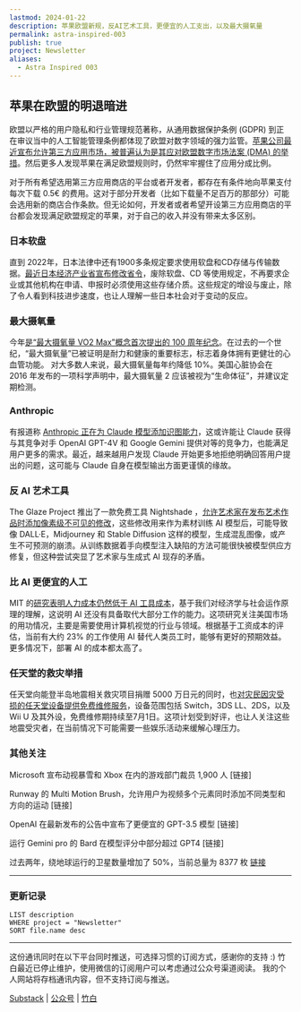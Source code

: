 ```yaml
---
lastmod: 2024-01-22
description: 苹果欧盟新规，反AI艺术工具，更便宜的人工支出，以及最大摄氧量
permalink: astra-inspired-003
publish: true
project: Newsletter
aliases:
  - Astra Inspired 003
---
```

## 苹果在欧盟的明退暗进

欧盟以严格的用户隐私和行业管理规范著称，从通用数据保护条例 (GDPR) 到正在审议当中的人工智能管理条例都体现了欧盟对数字领域的强力监管。[苹果公司最近宣布允许第三方应用市场，被普遍认为是其应对欧盟数字市场法案 (DMA) 的举措](https://appleinsider.com/articles/24/01/25/apple-will-charge-eu-developers-to-sideload-but-its-not-quite-as-bad-as-rumored)。然后更多人发现苹果在满足欧盟规则时，仍然牢牢握住了应用分成比例。

对于所有希望选用第三方应用商店的平台或者开发者，都存在有条件地向苹果支付每次下载 0.5€ 的费用。这对于部分开发者（比如下载量不足百万的那部分）可能会选用新的商店合作条款。但无论如何，开发者或者希望开设第三方应用商店的平台都会发现满足欧盟规定的苹果，对于自己的收入并没有带来太多区别。

### 日本软盘

直到 2022年，日本法律中还有1900多条规定要求使用软盘和CD存储与传输数据。[最近日本经济产业省宣布修改省令](https://www.reddit.com/r/neverchangejapan/comments/19ff9br/japanese_government_finally_mandates_end_of/)，废除软盘、CD 等使用规定，不再要求企业或其他机构在申请、申报时必须使用这些存储介质。这些规定的增设与废止，除了令人看到科技进步速度，也让人理解一些日本社会对于变动的反应。

### 最大摄氧量

今年[是“最大摄氧量 VO2 Max”概念首次提出的 100 周年纪念](https://www.outsideonline.com/health/training-performance/vo2-max-just-turned-100-heres-what-it-means/?fbclid=IwAR0b3fdKlRK7xtg3Y5I3wTAAiUmtO35Cp8oTP_Xfl4na3s3IAoJGrAZQIDU)。在过去的一个世纪，“最大摄氧量”已被证明是耐力和健康的重要标志，标志着身体拥有更健壮的心血管功能。 对大多数人来说，最大摄氧量每年约降低 10%。美国心脏协会在 2016 年发布的一项科学声明中，最大摄氧量 2 应该被视为“生命体征”，并建议定期检测。

### Anthropic

有报道称 [Anthropic 正在为 Claude 模型添加识图能力](https://finance.yahoo.com/news/anthropic-building-feature-chatbot-claude-123009737.html?guccounter=1)，这或许能让 Claude 获得与其竞争对手 OpenAI GPT-4V 和 Google Gemini 提供对等的竞争力，也能满足用户更多的需求。最近，越来越用户发现 Claude 开始更多地拒绝明确回答用户提出的问题，这可能与 Claude 自身在模型输出方面更谨慎的缘故。

### 反 AI 艺术工具

The Glaze Project 推出了一款免费工具 Nightshade ，[允许艺术家在发布艺术作品时添加像素级不可见的修改](https://www.technologyreview.com/2023/10/23/1082189/data-poisoning-artists-fight-generative-ai/)，这些修改用来作为素材训练 AI 模型后，可能导致像 DALL·E，Midjourney 和 Stable Diffusion 这样的模型，生成混乱图像，或产生不可预测的崩溃。从训练数据着手向模型注入缺陷的方法可能很快被模型供应方修复，但这种尝试突显了艺术家与生成式 AI 现存的矛盾。

### 比 AI 更便宜的人工

MIT 的[研究表明人力成本仍然低于 AI 工具成本](https://aibeat.co/study-finds-humans-cheaper-than-ai/)，基于我们对经济学与社会运作原理的理解，这说明 AI 还没有具备取代大部分工作的能力。这项研究关注美国市场的用功情况，主要是需要使用计算机视觉的行业与领域。根据基于工资成本的评估，当前有大约 23% 的工作使用 AI 替代人类员工时，能够有更好的预期效益。更多情况下，部署 AI 的成本都太高了。

### 任天堂的救灾举措

任天堂向能登半岛地震相关救灾项目捐赠 5000 万日元的同时，也[对灾民因灾受损的任天堂设备提供免费维修服务](https://soranews24.com/2024/01/17/nintendos-god-tier-customer-service-continues-as-they-offer-free-repairs-for-noto-earthquake-victims/)，设备范围包括 Switch，3DS LL、2DS，以及 Wii U 及其外设，免费维修期持续至7月1日。这项计划受到好评，也让人关注这些地震受灾者，在当前情况下可能需要一些娱乐活动来缓解心理压力。


### 其他关注

Microsoft 宣布动视暴雪和 Xbox 在内的游戏部门裁员 1,900 人 [链接]

Runway 的 Multi Motion Brush，允许用户为视频多个元素同时添加不同类型和方向的运动 [链接]

OpenAI 在最新发布的公告中宣布了更便宜的 GPT-3.5 模型 [链接]

运行 Gemini pro 的 Bard 在模型评分中部分超过 GPT4 [链接]

过去两年，绕地球运行的卫星数量增加了 50%，当前总量为 8377 枚 [链接](https://nanoavionics.com/blog/how-many-satellites-are-in-space/#:~:text=As%20of%20January%203rd%202024,to%20dominate%20low%20Earth%20orbit.)

---

### 更新记录
```dataview
LIST description
WHERE project = "Newsletter"
SORT file.name desc
```
---

这份通讯同时在以下平台同时推送，可选择习惯的订阅方式，感谢你的支持 :)
竹白最近已停止维护，使用微信的订阅用户可以考虑通过公众号渠道阅读。
我的个人网站将存档通讯内容，但不支持订阅与推送。

[Substack](https://yishan.substack.com/) | [公众号](https://mp.weixin.qq.com/s/eRBhP4IQz221hid-saIoqA) | [竹白](https://speciouspm.zhubai.love/)